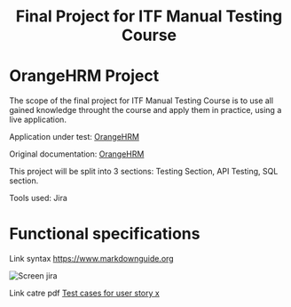 #  <h1 align="center"> Final Project for ITF Manual Testing Course <h1>
# OrangeHRM Project
The scope of the final project for ITF Manual Testing Course is to use all gained knowledge throught the course and apply them in practice, using a live application. 

Application under test: [OrangeHRM](https://opensource-demo.orangehrmlive.com/web/index.php/auth/login)

Original documentation: [OrangeHRM](https://www.orangehrm.com/assets/Files/Complete-Administrative-User-Guide.pdf?url=/Files/Complete-Administrative-User-Guide.pdf)

This project will be split into 3 sections: Testing Section, API Testing, SQL section. 

Tools used: Jira

# Functional specifications



Link syntax <https://www.markdownguide.org>







![Screen jira](https://github.com/ElenaBlejan/Proiect-Practic-Testare-Manuala/blob/main/screen%20jira.JPG)



Link catre pdf  [Test cases for user story x](https://github.com/ElenaBlejan/Proiect-Practic-Testare-Manuala/blob/main/TES-12.pdf)

